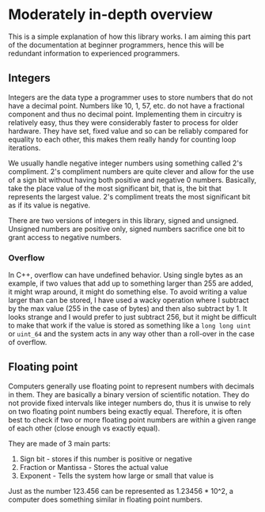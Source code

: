 Moderately in-depth overview
============================

This is a simple explanation of how this library works. I am aiming this part of the
documentation at beginner programmers, hence this will be redundant information to
experienced programmers.

Integers
--------

Integers are the data type a programmer uses to store numbers that do not have a
decimal point. Numbers like 10, 1, 57, etc. do not have a fractional component and
thus no decimal point. Implementing them in circuitry is relatively easy, thus they
were considerably faster to process for older hardware. They have set, fixed value
and so can be reliably compared for equality to each other, this makes them really
handy for counting loop iterations.

We usually handle negative integer numbers using something called 2's compliment.
2's compliment numbers are quite clever and allow for the use of a sign bit without
having both positive and negative 0 numbers. Basically, take the place value of the
most significant bit, that is, the bit that represents the largest value. 2's 
compliment treats the most significant bit as if its value is negative.

There are two versions of integers in this library, signed and unsigned. Unsigned 
numbers are positive only, signed numbers sacrifice one bit to grant access to
negative numbers.

### Overflow
In C++, overflow can have undefined behavior. Using single bytes as an example, if
two values that add up to something larger than 255 are added, it might wrap around,
it might do something else. To avoid writing a value larger than can be stored, I
have used a wacky operation where I subtract by the max value (255 in the case of
bytes) and then also subtract by 1. It looks strange and I would prefer to just
subtract 256, but it might be difficult to make that work if the value is stored as
something like a `long long uint` or `uint_64` and the system acts in any way other
than a roll-over in the case of overflow.

Floating point
--------------

Computers generally use floating point to represent numbers with decimals in them. 
They are basically a binary version of scientific notation. They do not provide
fixed intervals like integer numbers do, thus it is unwise to rely on two floating
point numbers being exactly equal. Therefore, it is often best to check if two or
more floating point numbers are within a given range of each other (close enough
vs exactly equal).

They are made of 3 main parts:
1. Sign bit - stores if this number is positive or negative
2. Fraction or Mantissa - Stores the actual value
3. Exponent - Tells the system how large or small that value is

Just as the number 123.456 can be represented as 1.23456 * 10^2, a computer does something
similar in floating point numbers.